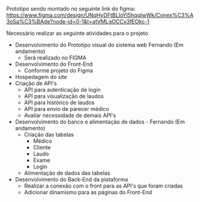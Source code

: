 Prototipo sendo montado no seguinte link do figma: https://www.figma.com/design/UNqHyDFtBLIoYI5hqqIwWk/Conex%C3%A3oSa%C3%BAde?node-id=0-1&t=atVMLgOCCv3fEOkc-1

Necessário realizar as seguinte atividades para o projeto
  - Desenvolvimento do Prototipo visual do sistema web Fernando (Em andamento)
    - Será realizado no FIGMA 
  - Desenvolvimento do Front-End
    - Conforme projeto do Figma 
  - Hospedagem do site
  - Criação de API's
    - API para autenticação de login
    - API para visualização de laudos
    - API para histórico de laudos
    - API para envio de parecer médico
    - Avaliar necessidade de demais API's 
  - Desenvolvimento do banco e alimentação de dados - Fernando (Em andamento)
    - Criação das tabelas
      - Médico
      - Cliente
      - Laudo
      - Exame
      - Login
    - Alimentação de dados das tabelas
  - Desenvolvimento do Back-End da plataforma
    - Realizar a conexão com o front para as API's que foram criadas
    - Adicionar dinamismo para as páginas do Front-End
